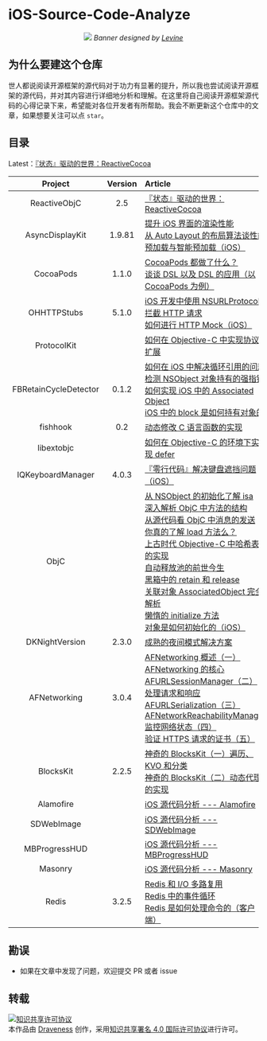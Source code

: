 # iOS-Source-Code-Analyze

<p align='center'>
  <img src='contents/images/banner.png'>
  <em>Banner designed by <a href="https://dribbble.com/levine" alt="iOS Source code analyze">Levine</a></em>
</p>

## 为什么要建这个仓库

世人都说阅读开源框架的源代码对于功力有显著的提升，所以我也尝试阅读开源框架的源代码，并对其内容进行详细地分析和理解。在这里将自己阅读开源框架源代码的心得记录下来，希望能对各位开发者有所帮助。我会不断更新这个仓库中的文章，如果想要关注可以点 `star`。

## 目录

Latest：[『状态』驱动的世界：ReactiveCocoa](https://github.com/Draveness/iOS-Source-Code-Analyze/blob/master/contents/ReactiveObjC/RACSignal.md)

| Project | Version | Article |
|:-------:|:-------:|:------|
| ReactiveObjC | 2.5 | [『状态』驱动的世界：ReactiveCocoa](https://github.com/Draveness/iOS-Source-Code-Analyze/blob/master/contents/ReactiveObjC/RACSignal.md) |
| AsyncDisplayKit | 1.9.81 | [提升 iOS 界面的渲染性能](https://github.com/Draveness/iOS-Source-Code-Analyze/blob/master/contents/AsyncDisplayKit/提升%20iOS%20界面的渲染性能%20.md)<br> [从 Auto Layout 的布局算法谈性能](https://github.com/Draveness/iOS-Source-Code-Analyze/blob/master/contents/AsyncDisplayKit/从%20Auto%20Layout%20的布局算法谈性能.md) <br>[预加载与智能预加载（iOS）](https://github.com/Draveness/iOS-Source-Code-Analyze/blob/master/contents/AsyncDisplayKit/预加载与智能预加载（iOS）.md)|
| CocoaPods | 1.1.0 | [CocoaPods 都做了什么？](https://github.com/Draveness/iOS-Source-Code-Analyze/blob/master/contents/CocoaPods/CocoaPods%20都做了什么？.md) <br> [谈谈 DSL 以及 DSL 的应用（以 CocoaPods 为例）](https://github.com/Draveness/iOS-Source-Code-Analyze/blob/master/contents/CocoaPods/谈谈%20DSL%20以及%20DSL%20的应用（以%20CocoaPods%20为例）.md)|
| OHHTTPStubs | 5.1.0 | [iOS 开发中使用 NSURLProtocol 拦截 HTTP 请求](https://github.com/Draveness/iOS-Source-Code-Analyze/blob/master/contents/OHHTTPStubs/iOS%20开发中使用%20NSURLProtocol%20拦截%20HTTP%20请求.md) <br> [如何进行 HTTP Mock（iOS）](https://github.com/Draveness/iOS-Source-Code-Analyze/blob/master/contents/OHHTTPStubs/如何进行%20HTTP%20Mock（iOS）.md) |
| ProtocolKit | | [如何在 Objective-C 中实现协议扩展](https://github.com/Draveness/iOS-Source-Code-Analyze/blob/master/contents/ProtocolKit/如何在%20Objective-C%20中实现协议扩展.md) |
| FBRetainCycleDetector | 0.1.2 | [如何在 iOS 中解决循环引用的问题](https://github.com/Draveness/iOS-Source-Code-Analyze/blob/master/contents/FBRetainCycleDetector/如何在%20iOS%20中解决循环引用的问题.md) <br>[检测 NSObject 对象持有的强指针](https://github.com/Draveness/iOS-Source-Code-Analyze/blob/master/contents/FBRetainCycleDetector/检测%20NSObject%20对象持有的强指针.md) <br> [如何实现 iOS 中的 Associated Object](https://github.com/Draveness/iOS-Source-Code-Analyze/blob/master/contents/FBRetainCycleDetector/如何实现%20iOS%20中的%20Associated%20Object.md)<br>[iOS 中的 block 是如何持有对象的](https://github.com/Draveness/iOS-Source-Code-Analyze/blob/master/contents/FBRetainCycleDetector/iOS%20中的%20block%20是如何持有对象的.md)|
| fishhook | 0.2 |[动态修改 C 语言函数的实现](https://github.com/Draveness/iOS-Source-Code-Analyze/blob/master/contents/fishhook/动态修改%20C%20语言函数的实现.md) |
| libextobjc |  |[如何在 Objective-C 的环境下实现 defer](https://github.com/Draveness/iOS-Source-Code-Analyze/blob/master/contents/libextobjc/如何在%20Objective-C%20的环境下实现%20defer.md) |
| IQKeyboardManager | 4.0.3 |[『零行代码』解决键盘遮挡问题（iOS）](https://github.com/Draveness/iOS-Source-Code-Analyze/blob/master/contents/IQKeyboardManager/『零行代码』解决键盘遮挡问题（iOS）.md) |
|  ObjC   |         | [从 NSObject 的初始化了解 isa](https://github.com/Draveness/iOS-Source-Code-Analyze/blob/master/contents/objc/从%20NSObject%20的初始化了解%20isa.md) <br> [深入解析 ObjC 中方法的结构](https://github.com/Draveness/iOS-Source-Code-Analyze/blob/master/contents/objc/深入解析%20ObjC%20中方法的结构.md) <br> [从源代码看 ObjC 中消息的发送](https://github.com/Draveness/iOS-Source-Code-Analyze/blob/master/contents/objc/从源代码看%20ObjC%20中消息的发送.md) <br> [你真的了解 load 方法么？](https://github.com/Draveness/iOS-Source-Code-Analyze/blob/master/contents/objc/你真的了解%20load%20方法么？.md) <br> [上古时代 Objective-C 中哈希表的实现](https://github.com/Draveness/iOS-Source-Code-Analyze/blob/master/contents/objc/上古时代%20Objective-C%20中哈希表的实现.md) <br> [自动释放池的前世今生](https://github.com/Draveness/iOS-Source-Code-Analyze/blob/master/contents/objc/自动释放池的前世今生.md)<br>[黑箱中的 retain 和 release](https://github.com/Draveness/iOS-Source-Code-Analyze/blob/master/contents/objc/黑箱中的%20retain%20和%20release.md) <br> [关联对象 AssociatedObject 完全解析](https://github.com/Draveness/iOS-Source-Code-Analyze/blob/master/contents/objc/关联对象%20AssociatedObject%20完全解析.md)<br>[懒惰的 initialize 方法](https://github.com/Draveness/iOS-Source-Code-Analyze/blob/master/contents/objc/懒惰的%20initialize%20方法.md)<br>[对象是如何初始化的（iOS）](https://github.com/Draveness/iOS-Source-Code-Analyze/blob/master/contents/objc/对象是如何初始化的（iOS）.md)|
| DKNightVersion | 2.3.0 | [成熟的夜间模式解决方案](https://github.com/Draveness/iOS-Source-Code-Analyze/blob/master/contents/DKNightVersion/成熟的夜间模式解决方案.md) |
| AFNetworking | 3.0.4 | [AFNetworking 概述（一）](https://github.com/Draveness/iOS-Source-Code-Analyze/blob/master/contents/AFNetworking/AFNetworking%20概述（一）.md) <br> [AFNetworking 的核心 AFURLSessionManager（二）](https://github.com/Draveness/iOS-Source-Code-Analyze/blob/master/contents/AFNetworking/AFNetworking%20的核心%20AFURLSessionManager（二）.md) <br> [处理请求和响应 AFURLSerialization（三）](https://github.com/Draveness/iOS-Source-Code-Analyze/blob/master/contents/AFNetworking/处理请求和响应%20AFURLSerialization（三）.md) <br> [AFNetworkReachabilityManager 监控网络状态（四）](https://github.com/Draveness/iOS-Source-Code-Analyze/blob/master/contents/AFNetworking/AFNetworkReachabilityManager%20监控网络状态（四）.md) <br>[验证 HTTPS 请求的证书（五）](https://github.com/Draveness/iOS-Source-Code-Analyze/blob/master/contents/AFNetworking/验证%20HTTPS%20请求的证书（五）.md) |
| BlocksKit | 2.2.5 | [神奇的 BlocksKit（一）遍历、KVO 和分类](https://github.com/Draveness/iOS-Source-Code-Analyze/blob/master/contents/BlocksKit/神奇的%20BlocksKit%20（一）.md) <br> [神奇的 BlocksKit（二）动态代理的实现 ](https://github.com/Draveness/iOS-Source-Code-Analyze/blob/master/contents/BlocksKit/神奇的%20BlocksKit%20（二）.md) |
| Alamofire |   | [iOS 源代码分析 --- Alamofire](https://github.com/Draveness/iOS-Source-Code-Analyze/blob/master/contents/Alamofire/iOS%20源代码分析%20----%20Alamofire.md) |
| SDWebImage |   | [iOS 源代码分析 --- SDWebImage](https://github.com/Draveness/iOS-Source-Code-Analyze/blob/master/contents/SDWebImage/iOS%20源代码分析%20---%20SDWebImage.md) |
| MBProgressHUD |   | [iOS 源代码分析 --- MBProgressHUD](https://github.com/Draveness/iOS-Source-Code-Analyze/blob/master/contents/MBProgressHUD/iOS%20源代码分析%20---%20MBProgressHUD.md) |
| Masonry |   | [iOS 源代码分析 --- Masonry](https://github.com/Draveness/iOS-Source-Code-Analyze/blob/master/contents/Masonry/iOS%20源代码分析%20---%20Masonry.md) |
| Redis | 3.2.5  | [Redis 和 I/O 多路复用](https://github.com/Draveness/iOS-Source-Code-Analyze/blob/master/contents/Redis/redis-io-multiplexing.md) <br> [Redis 中的事件循环](https://github.com/Draveness/iOS-Source-Code-Analyze/blob/master/contents/Redis/redis-eventloop.md)  <br> [Redis 是如何处理命令的（客户端）](https://github.com/Draveness/iOS-Source-Code-Analyze/blob/master/contents/Redis/redis-cli)|


## 勘误

+ 如果在文章中发现了问题，欢迎提交 PR 或者 issue

## 转载

<a rel="license" href="http://creativecommons.org/licenses/by/4.0/"><img alt="知识共享许可协议" style="border-width:0" src="https://i.creativecommons.org/l/by/4.0/88x31.png" /></a><br />本<span xmlns:dct="http://purl.org/dc/terms/" href="http://purl.org/dc/dcmitype/Text" rel="dct:type">作品</span>由 <a xmlns:cc="http://creativecommons.org/ns#" href="https://github.com/Draveness/iOS-Source-Code-Analyze" property="cc:attributionName" rel="cc:attributionURL">Draveness</a> 创作，采用<a rel="license" href="http://creativecommons.org/licenses/by/4.0/">知识共享署名 4.0 国际许可协议</a>进行许可。

